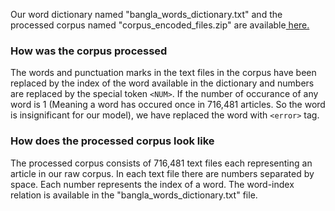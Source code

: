Our word dictionary named "bangla_words_dictionary.txt" and the processed corpus named "corpus_encoded_files.zip" are available<a href="https://drive.google.com/drive/folders/1yPiCIvJd7u44b5OVKlryNPlDNIazeEa0?usp=sharing"> here. </a>
### How was the corpus processed
The words and punctuation marks in the text files in the corpus have been replaced by the index of the word available in the dictionary and numbers are replaced by the special token `<NUM>`. If the number of occurance of any word is 1 (Meaning a word has occured once in 716,481 articles. So the word is insignificant for our model), we have replaced the word with `<error>` tag.

### How does the processed corpus look like
The processed corpus consists of 716,481 text files each representing an article in our raw corpus. In each text file there are numbers separated by space. Each number represents the index of a word. The word-index relation is available in the "bangla_words_dictionary.txt" file.

